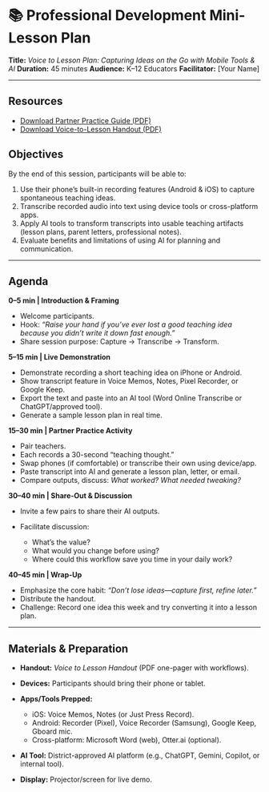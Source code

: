 # 📚 Professional Development Mini-Lesson Plan

**Title:** *Voice to Lesson Plan: Capturing Ideas on the Go with Mobile Tools & AI*
**Duration:** 45 minutes
**Audience:** K–12 Educators
**Facilitator:** \[Your Name]

---

## Resources

* [Download Partner Practice Guide (PDF)](https://github.com/kappter/2025PDAITEACH/blob/main/Voice_to_Lesson_Activities.pdf)
* [Download Voice-to-Lesson Handout (PDF)](https://github.com/kappter/2025PDAITEACH/blob/main/Voice_to_Lesson_Handout.pdf)

## Objectives

By the end of this session, participants will be able to:

1. Use their phone’s built-in recording features (Android & iOS) to capture spontaneous teaching ideas.
2. Transcribe recorded audio into text using device tools or cross-platform apps.
3. Apply AI tools to transform transcripts into usable teaching artifacts (lesson plans, parent letters, professional notes).
4. Evaluate benefits and limitations of using AI for planning and communication.

---

## Agenda

**0–5 min | Introduction & Framing**

* Welcome participants.
* Hook: *“Raise your hand if you’ve ever lost a good teaching idea because you didn’t write it down fast enough.”*
* Share session purpose: Capture → Transcribe → Transform.

**5–15 min | Live Demonstration**

* Demonstrate recording a short teaching idea on iPhone or Android.
* Show transcript feature in Voice Memos, Notes, Pixel Recorder, or Google Keep.
* Export the text and paste into an AI tool (Word Online Transcribe or ChatGPT/approved tool).
* Generate a sample lesson plan in real time.

**15–30 min | Partner Practice Activity**

* Pair teachers.
* Each records a 30-second “teaching thought.”
* Swap phones (if comfortable) or transcribe their own using device/app.
* Paste transcript into AI and generate a lesson plan, letter, or email.
* Compare outputs, discuss: *What worked? What needed tweaking?*

**30–40 min | Share-Out & Discussion**

* Invite a few pairs to share their AI outputs.
* Facilitate discussion:

  * What’s the value?
  * What would you change before using?
  * Where could this workflow save you time in your daily work?

**40–45 min | Wrap-Up**

* Emphasize the core habit: *“Don’t lose ideas—capture first, refine later.”*
* Distribute the handout.
* Challenge: Record one idea this week and try converting it into a lesson plan.

---

## Materials & Preparation

* **Handout:** *Voice to Lesson Handout* (PDF one-pager with workflows).
* **Devices:** Participants should bring their phone or tablet.
* **Apps/Tools Prepped:**

  * iOS: Voice Memos, Notes (or Just Press Record).
  * Android: Recorder (Pixel), Voice Recorder (Samsung), Google Keep, Gboard mic.
  * Cross-platform: Microsoft Word (web), Otter.ai (optional).
* **AI Tool:** District-approved AI platform (e.g., ChatGPT, Gemini, Copilot, or internal tool).
* **Display:** Projector/screen for live demo.
